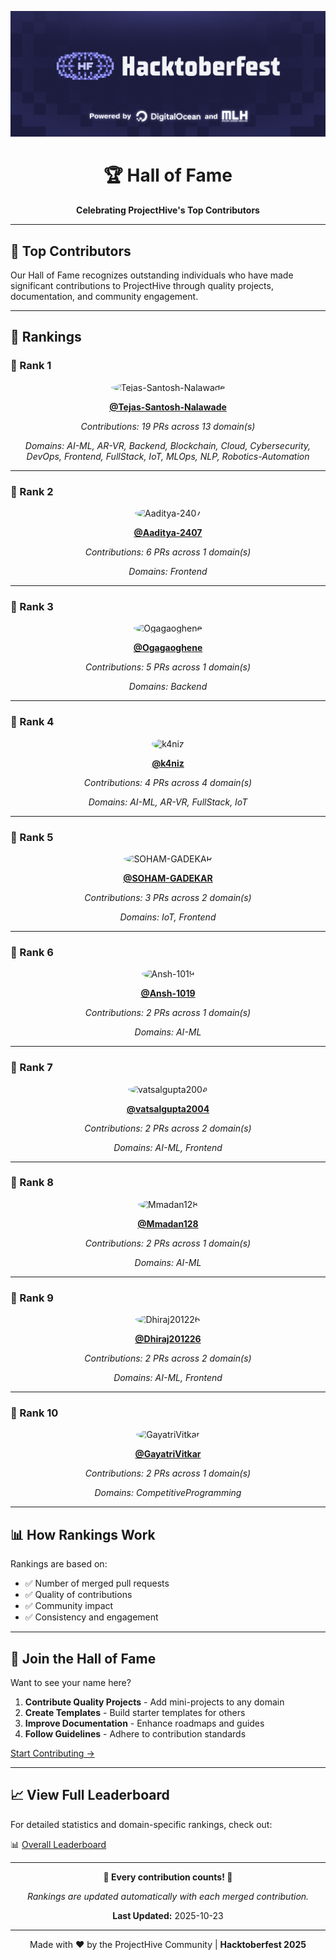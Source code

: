<div align="center">

![Hacktoberfest Banner](../assets/Banner/HF2025-EmailHeader.png)

# 🏆 Hall of Fame

**Celebrating ProjectHive's Top Contributors**

</div>

---

## 🌟 Top Contributors

Our Hall of Fame recognizes outstanding individuals who have made significant contributions to ProjectHive through quality projects, documentation, and community engagement.

---

## 🏅 Rankings

### 🥇 Rank 1

<div align="center">

<img src="https://github.com/Tejas-Santosh-Nalawade.png" width="100" height="100" style="border-radius: 50%;" alt="Tejas-Santosh-Nalawade"/>

**[@Tejas-Santosh-Nalawade](https://github.com/Tejas-Santosh-Nalawade)**

*Contributions: 19 PRs across 13 domain(s)*

*Domains: AI-ML, AR-VR, Backend, Blockchain, Cloud, Cybersecurity, DevOps, Frontend, FullStack, IoT, MLOps, NLP, Robotics-Automation*

</div>

---

### 🥈 Rank 2

<div align="center">

<img src="https://github.com/Aaditya-2407.png" width="100" height="100" style="border-radius: 50%;" alt="Aaditya-2407"/>

**[@Aaditya-2407](https://github.com/Aaditya-2407)**

*Contributions: 6 PRs across 1 domain(s)*

*Domains: Frontend*

</div>

---

### 🥉 Rank 3

<div align="center">

<img src="https://github.com/Ogagaoghene.png" width="100" height="100" style="border-radius: 50%;" alt="Ogagaoghene"/>

**[@Ogagaoghene](https://github.com/Ogagaoghene)**

*Contributions: 5 PRs across 1 domain(s)*

*Domains: Backend*

</div>

---

### 🏅 Rank 4

<div align="center">

<img src="https://github.com/k4niz.png" width="100" height="100" style="border-radius: 50%;" alt="k4niz"/>

**[@k4niz](https://github.com/k4niz)**

*Contributions: 4 PRs across 4 domain(s)*

*Domains: AI-ML, AR-VR, FullStack, IoT*

</div>

---

### 🏅 Rank 5

<div align="center">

<img src="https://github.com/SOHAM-GADEKAR.png" width="100" height="100" style="border-radius: 50%;" alt="SOHAM-GADEKAR"/>

**[@SOHAM-GADEKAR](https://github.com/SOHAM-GADEKAR)**

*Contributions: 3 PRs across 2 domain(s)*

*Domains: IoT, Frontend*

</div>

---

### 🏅 Rank 6

<div align="center">

<img src="https://github.com/Ansh-1019.png" width="100" height="100" style="border-radius: 50%;" alt="Ansh-1019"/>

**[@Ansh-1019](https://github.com/Ansh-1019)**

*Contributions: 2 PRs across 1 domain(s)*

*Domains: AI-ML*

</div>

---

### 🏅 Rank 7

<div align="center">

<img src="https://github.com/vatsalgupta2004.png" width="100" height="100" style="border-radius: 50%;" alt="vatsalgupta2004"/>

**[@vatsalgupta2004](https://github.com/vatsalgupta2004)**

*Contributions: 2 PRs across 2 domain(s)*

*Domains: AI-ML, Frontend*

</div>

---

### 🏅 Rank 8

<div align="center">

<img src="https://github.com/Mmadan128.png" width="100" height="100" style="border-radius: 50%;" alt="Mmadan128"/>

**[@Mmadan128](https://github.com/Mmadan128)**

*Contributions: 2 PRs across 1 domain(s)*

*Domains: AI-ML*

</div>

---

### 🏅 Rank 9

<div align="center">

<img src="https://github.com/Dhiraj201226.png" width="100" height="100" style="border-radius: 50%;" alt="Dhiraj201226"/>

**[@Dhiraj201226](https://github.com/Dhiraj201226)**

*Contributions: 2 PRs across 2 domain(s)*

*Domains: AI-ML, Frontend*

</div>

---

### 🏅 Rank 10

<div align="center">

<img src="https://github.com/GayatriVitkar.png" width="100" height="100" style="border-radius: 50%;" alt="GayatriVitkar"/>

**[@GayatriVitkar](https://github.com/GayatriVitkar)**

*Contributions: 2 PRs across 1 domain(s)*

*Domains: CompetitiveProgramming*

</div>

---

## 📊 How Rankings Work

Rankings are based on:
- ✅ Number of merged pull requests
- ✅ Quality of contributions
- ✅ Community impact
- ✅ Consistency and engagement

---

## 🎯 Join the Hall of Fame

Want to see your name here?

1. **Contribute Quality Projects** - Add mini-projects to any domain
2. **Create Templates** - Build starter templates for others
3. **Improve Documentation** - Enhance roadmaps and guides
4. **Follow Guidelines** - Adhere to contribution standards

[Start Contributing →](../CONTRIBUTING.md)

---

## 📈 View Full Leaderboard

For detailed statistics and domain-specific rankings, check out:

📊 [Overall Leaderboard](../DomainsLeaderboards/Overall.md)

---

<div align="center">

**🌟 Every contribution counts! 🌟**

*Rankings are updated automatically with each merged contribution.*

**Last Updated:** 2025-10-23

---

Made with ❤️ by the ProjectHive Community | **Hacktoberfest 2025**

</div>